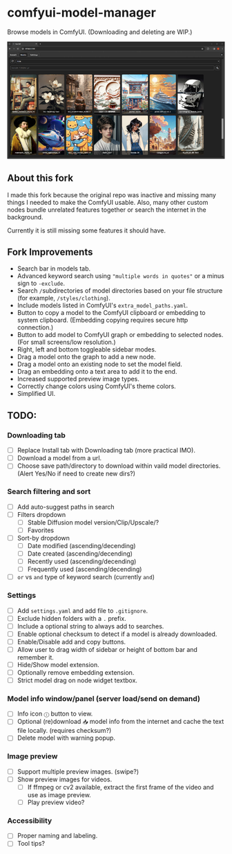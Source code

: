 # comfyui-model-manager

Browse models in ComfyUI. (Downloading and deleting are WIP.)

![Model Manager Demo Screenshot](model-manager-demo-screenshot.png)

## About this fork

I made this fork because the original repo was inactive and missing many things I needed to make the ComfyUI usable. Also, many other custom nodes bundle unrelated features together or search the internet in the background.

Currently it is still missing some features it should have.

## Fork Improvements

- Search bar in models tab.
- Advanced keyword search using `"multiple words in quotes"` or a minus sign to `-exclude`.
- Search `/`subdirectories of model directories based on your file structure (for example, `/styles/clothing`).
- Include models listed in ComfyUI's `extra_model_paths.yaml`.
- Button to copy a model to the ComfyUI clipboard or embedding to system clipboard. (Embedding copying requires secure http connection.)
- Button to add model to ComfyUI graph or embedding to selected nodes. (For small screens/low resolution.)
- Right, left and bottom toggleable sidebar modes.
- Drag a model onto the graph to add a new node.
- Drag a model onto an existing node to set the model field.
- Drag an embedding onto a text area to add it to the end.
- Increased supported preview image types.
- Correctly change colors using ComfyUI's theme colors.
- Simplified UI.

## TODO:

### Downloading tab

- &#9744; Replace Install tab with Downloading tab (more practical IMO).
- &#9744; Download a model from a url.
- &#9744; Choose save path/directory to download within vaild model directories. (Alert Yes/No if need to create new dirs?)

### Search filtering and sort

- &#9744; Add auto-suggest paths in search
- &#9744; Filters dropdown
  - &#9744; Stable Diffusion model version/Clip/Upscale/?
  - &#9744; Favorites
- &#9744; Sort-by dropdown
  - &#9744; Date modified (ascending/decending)
  - &#9744; Date created (ascending/decending)
  - &#9744; Recently used (ascending/decending)
  - &#9744; Frequently used (ascending/decending)
- &#9744; `or` vs `and` type of keyword search (currently `and`)

### Settings

- &#9744; Add `settings.yaml` and add file to `.gitignore`.
- &#9744; Exclude hidden folders with a `.` prefix.
- &#9744; Include a optional string to always add to searches.
- &#9744; Enable optional checksum to detect if a model is already downloaded.
- &#9744; Enable/Disable add and copy buttons.
- &#9744; Allow user to drag width of sidebar or height of bottom bar and remember it.
- &#9744; Hide/Show model extension.
- &#9744; Optionally remove embedding extension.
- &#9744; Strict model drag on node widget textbox.

### Model info window/panel (server load/send on demand)

- &#9744; Info icon `ⓘ` button to view.
- &#9744; Optional (re)download `📥︎` model info from the internet and cache the text file locally. (requires checksum?)
- &#9744; Delete model with warning popup.

### Image preview

- &#9744; Support multiple preview images. (swipe?)
- &#9744; Show preview images for videos.
  - &#9744; If ffmpeg or cv2 available, extract the first frame of the video and use as image preview.
  - &#9744; Play preview video?

### Accessibility

- &#9744; Proper naming and labeling.
- &#9744; Tool tips?
